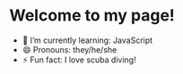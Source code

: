 # Welcome to my page!

- 🌱 I’m currently learning: JavaScript
- 😄 Pronouns: they/he/she
- ⚡ Fun fact: I love scuba diving!
